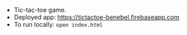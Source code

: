 - Tic-tac-toe game.
- Deployed app: https://tictactoe-benebel.firebaseapp.com
- To run locally: `open index.html`
